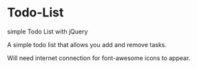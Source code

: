 # Todo-List
simple Todo List with jQuery

A simple todo list that allows you add and remove tasks.

Will need internet connection for font-awesome icons to appear.
